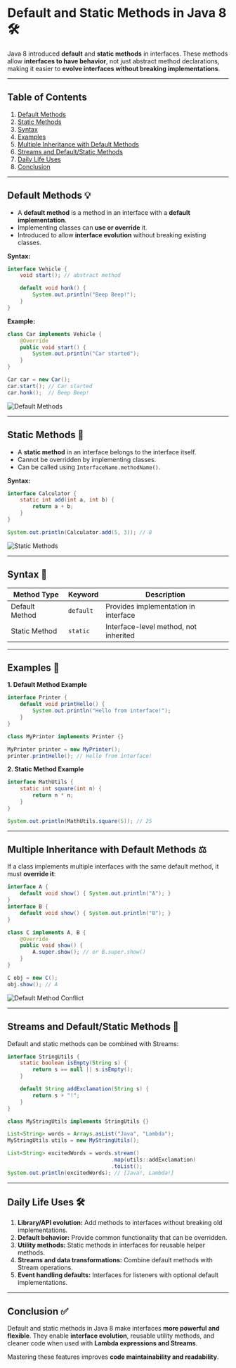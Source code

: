 # Default and Static Methods in Java 8 🛠️

Java 8 introduced **default** and **static methods** in interfaces. These methods allow **interfaces to have behavior**, not just abstract method declarations, making it easier to **evolve interfaces without breaking implementations**.

---

## Table of Contents

1. [Default Methods](#default-methods)
2. [Static Methods](#static-methods)
3. [Syntax](#syntax)
4. [Examples](#examples)
5. [Multiple Inheritance with Default Methods](#multiple-inheritance-with-default-methods)
6. [Streams and Default/Static Methods](#streams-and-defaultstatic-methods)
7. [Daily Life Uses](#daily-life-uses)
8. [Conclusion](#conclusion)

---

## Default Methods 💡

* A **default method** is a method in an interface with a **default implementation**.
* Implementing classes can **use or override** it.
* Introduced to allow **interface evolution** without breaking existing classes.

**Syntax:**

```java
interface Vehicle {
    void start(); // abstract method

    default void honk() {
        System.out.println("Beep Beep!");
    }
}
```

**Example:**

```java
class Car implements Vehicle {
    @Override
    public void start() {
        System.out.println("Car started");
    }
}

Car car = new Car();
car.start(); // Car started
car.honk();  // Beep Beep!
```

![Default Methods](https://i.imgur.com/0J6i2aE.png)

---

## Static Methods 🔧

* A **static method** in an interface belongs to the interface itself.
* Cannot be overridden by implementing classes.
* Can be called using `InterfaceName.methodName()`.

**Syntax:**

```java
interface Calculator {
    static int add(int a, int b) {
        return a + b;
    }
}

System.out.println(Calculator.add(5, 3)); // 8
```

![Static Methods](https://i.imgur.com/2rLMX9u.png)

---

## Syntax 📜

| Method Type    | Keyword   | Description                           |
| -------------- | --------- | ------------------------------------- |
| Default Method | `default` | Provides implementation in interface  |
| Static Method  | `static`  | Interface-level method, not inherited |

---

## Examples 📝

**1. Default Method Example**

```java
interface Printer {
    default void printHello() {
        System.out.println("Hello from interface!");
    }
}

class MyPrinter implements Printer {}

MyPrinter printer = new MyPrinter();
printer.printHello(); // Hello from interface!
```

**2. Static Method Example**

```java
interface MathUtils {
    static int square(int n) {
        return n * n;
    }
}

System.out.println(MathUtils.square(5)); // 25
```

---

## Multiple Inheritance with Default Methods ⚖️

If a class implements multiple interfaces with the same default method, it must **override it**:

```java
interface A {
    default void show() { System.out.println("A"); }
}
interface B {
    default void show() { System.out.println("B"); }
}

class C implements A, B {
    @Override
    public void show() {
        A.super.show(); // or B.super.show()
    }
}

C obj = new C();
obj.show(); // A
```

![Default Method Conflict](https://i.imgur.com/fzj1Sc8.png)

---

## Streams and Default/Static Methods 🌊

Default and static methods can be combined with Streams:

```java
interface StringUtils {
    static boolean isEmpty(String s) {
        return s == null || s.isEmpty();
    }

    default String addExclamation(String s) {
        return s + "!";
    }
}

class MyStringUtils implements StringUtils {}

List<String> words = Arrays.asList("Java", "Lambda");
MyStringUtils utils = new MyStringUtils();

List<String> excitedWords = words.stream()
                                 .map(utils::addExclamation)
                                 .toList();
System.out.println(excitedWords); // [Java!, Lambda!]
```

---

## Daily Life Uses 🛠️

1. **Library/API evolution:** Add methods to interfaces without breaking old implementations.
2. **Default behavior:** Provide common functionality that can be overridden.
3. **Utility methods:** Static methods in interfaces for reusable helper methods.
4. **Streams and data transformations:** Combine default methods with Stream operations.
5. **Event handling defaults:** Interfaces for listeners with optional default implementations.

---

## Conclusion ✅

Default and static methods in Java 8 make interfaces **more powerful and flexible**.
They enable **interface evolution**, reusable utility methods, and cleaner code when used with **Lambda expressions and Streams**.

Mastering these features improves **code maintainability and readability**.

